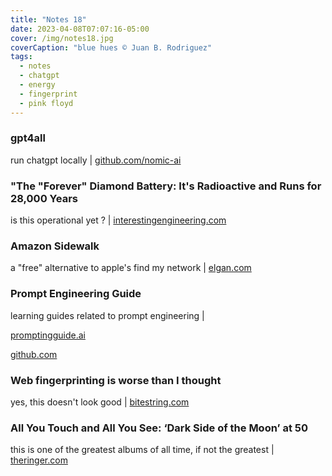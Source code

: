 ```yaml
---
title: "Notes 18"
date: 2023-04-08T07:07:16-05:00
cover: /img/notes18.jpg
coverCaption: "blue hues © Juan B. Rodriguez"
tags:
  - notes
  - chatgpt
  - energy
  - fingerprint
  - pink floyd
---
```


### gpt4all

run chatgpt locally | [github.com/nomic-ai](https://github.com/nomic-ai/gpt4all)

### "The "Forever" Diamond Battery: It's Radioactive and Runs for 28,000 Years

is this operational yet ? | [interestingengineering.com](https://interestingengineering.com/science/new-nuclear-waste-fueled-batteries-could-last-for-more-than-a-millennium-firm-claims)

### Amazon Sidewalk

a "free" alternative to apple's find my network | [elgan.com](https://elgan.com/amazon-sidewalk-is-actually-amazing-i-cant-wait-to-see-what-startups-do-with-it)

### Prompt Engineering Guide

learning guides related to prompt engineering |

[promptingguide.ai](https://www.promptingguide.ai)

[github.com](https://github.com/dair-ai/Prompt-Engineering-Guide)

### Web fingerprinting is worse than I thought

yes, this doesn't look good | [bitestring.com](https://www.bitestring.com/posts/2023-03-19-web-fingerprinting-is-worse-than-I-thought.html)

### All You Touch and All You See: ‘Dark Side of the Moon’ at 50

this is one of the greatest albums of all time, if not the greatest | [theringer.com](https://www.theringer.com/music/2023/3/1/23617038/pink-floyd-dark-side-of-the-moon-legacy-anniversary-50th)
